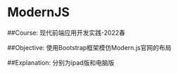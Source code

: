 # ModernJS

##Course:
现代前端应用开发实践-2022春

##Objective: 
使用Bootstrap框架模仿Modern.js官网的布局

##Explanation:
分别为ipad版和电脑版
